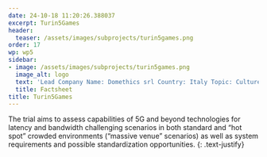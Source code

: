 ```yaml
---
date: 24-10-18 11:20:26.388037
excerpt: Turin5Games
header:
  teaser: /assets/images/subprojects/turin5games.png
order: 17
wp: wp5
sidebar:
- image: /assets/images/subprojects/turin5games.png
  image_alt: logo
  text: 'Lead Company Name: Domethics srl Country: Italy Topic: Culture, Tourism & Entertainment'
  title: Factsheet
title: Turin5Games
---
```

The trial aims to assess capabilities of 5G and beyond technologies for latency and bandwidth challenging scenarios in both standard and “hot spot” crowded environments (“massive venue” scenarios) as well as system requirements and possible standardization opportunities.
{: .text-justify}

